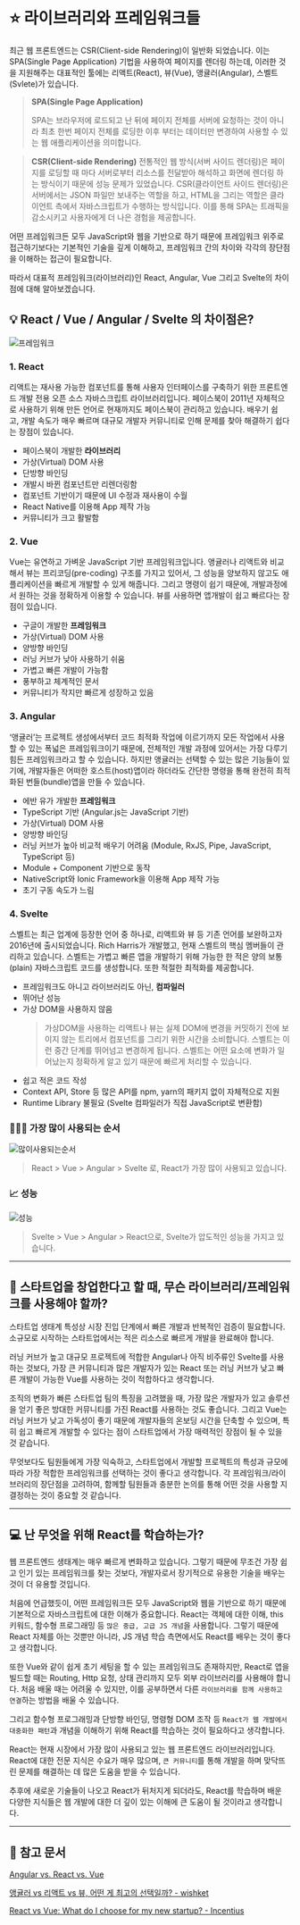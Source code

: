 # ⭐️ 라이브러리와 프레임워크들

최근 웹 프론트엔드는 CSR(Client-side Rendering)이 일반화 되었습니다. 이는 SPA(Single Page Application) 기법을 사용하여 페이지를 렌더링 하는데, 이러한 것을 지원해주는 대표적인 툴에는 리액트(React), 뷰(Vue), 앵귤러(Angular), 스벨트(Svlete)가 있습니다.

> **SPA(Single Page Application)**
>
> SPA는 브라우저에 로드되고 난 뒤에 페이지 전체를 서버에 요청하는 것이 아니라 최초 한번 페이지 전체를 로딩한 이후 부터는 데이터만 변경하여 사용할 수 있는 웹 애플리케이션을 의미합니다.

> **CSR(Client-side Rendering)**
> 전통적인 웹 방식(서버 사이드 렌더링)은 페이지를 로딩할 때 마다 서버로부터 리소스를 전달받아 해석하고 화면에 렌더링 하는 방식이기 때문에 성능 문제가 있었습니다.
> CSR(클라이언트 사이드 렌더링)은 서버에서는 JSON 파일만 보내주는 역할을 하고, HTML을 그리는 역할은 클라이언트 측에서 자바스크립트가 수행하는 방식입니다.
> 이를 통해 SPA는 트래픽을 감소시키고 사용자에게 더 나은 경험을 제공합니다.

어떤 프레임워크든 모두 JavaScript와 웹을 기반으로 하기 때문에 프레임워크 위주로 접근하기보다는 기본적인 기술을 깊게 이해하고, 프레임워크 간의 차이와 각각의 장단점을 이해하는 접근이 필요합니다.

따라서 대표적 프레임워크(라이브러리)인 React, Angular, Vue 그리고 Svelte의 차이점에 대해 알아보겠습니다.

## 💡 **React / Vue / Angular / Svelte 의 차이점은?**

![프레임워크](https://user-images.githubusercontent.com/73213437/199579625-0fc395a6-0a2a-47f9-8b30-648ae1b995a1.png)

### 1. React

리액트는 재사용 가능한 컴포넌트를 통해 사용자 인터페이스를 구축하기 위한 프론트엔드 개발 전용 오픈 소스 자바스크립트 라이브러리입니다. 페이스북이 2011년 자체적으로 사용하기 위해 만든 언어로 현재까지도 페이스북이 관리하고 있습니다. 배우기 쉽고, 개발 속도가 매우 빠르며 대규모 개발자 커뮤니티로 인해 문제를 찾아 해결하기 쉽다는 장점이 있습니다.

-   페이스북이 개발한 **라이브러리**
-   가상(Virtual) DOM 사용
-   단방향 바인딩
-   개발시 바뀐 컴포넌트만 리렌더링함
-   컴포넌트 기반이기 때문에 UI 수정과 재사용이 수월
-   React Native를 이용해 App 제작 가능
-   커뮤니티가 크고 활발함

### 2. Vue

Vue는 유연하고 가벼운 JavaScript 기반 프레임워크입니다. 앵귤러나 리액트와 비교해서 뷰는 프리코딩(pre-coding) 구조를 가지고 있어서, 그 성능을 양보하지 않고도 애플리케이션을 빠르게 개발할 수 있게 해줍니다. 그리고 명령이 쉽기 때문에, 개발과정에서 원하는 것을 정확하게 이용할 수 있습니다. 뷰를 사용하면 앱개발이 쉽고 빠르다는 장점이 있습니다.

-   구글이 개발한 **프레임워크**
-   가상(Virtual) DOM 사용
-   양방향 바인딩
-   러닝 커브가 낮아 사용하기 쉬움
-   가볍고 빠른 개발이 가능함
-   풍부하고 체계적인 문서
-   커뮤니티가 작지만 빠르게 성장하고 있음

### 3. Angular

‘앵귤러’는 프로젝트 생성에서부터 코드 최적화 작업에 이르기까지 모든 작업에서 사용할 수 있는 폭넓은 프레임워크이기 때문에, 전체적인 개발 과정에 있어서는 가장 다루기 힘든 프레임워크라고 할 수 있습니다. 하지만 앵귤러는 선택할 수 있는 많은 기능들이 있기에, 개발자들은 어떠한 호스트(host)앱이라 하더라도 간단한 명령을 통해 완전히 최적화된 번들(bundle)앱을 만들 수 있습니다.

-   에반 유가 개발한 **프레임워크**
-   TypeScript 기반 (Angular.js는 JavaScript 기반)
-   가상(Virtual) DOM 사용
-   양방향 바인딩
-   러닝 커브가 높아 비교적 배우기 어려움 (Module, RxJS, Pipe, JavaScript, TypeScript 등)
-   Module + Component 기반으로 동작
-   NativeScript와 Ionic Framework을 이용해 App 제작 가능
-   초기 구동 속도가 느림

### 4. **Svelte**

스벨트는 최근 업계에 등장한 언어 중 하나로, 리액트와 뷰 등 기존 언어를 보완하고자 2016년에 출시되었습니다. Rich Harris가 개발했고, 현재 스벨트의 핵심 멤버들이 관리하고 있습니다. 스벨트는 가볍고 빠른 앱을 개발하기 위해 가능한 한 적은 양의 보통(plain) 자바스크립트 코드를 생성합니다. 또한 적절한 최적화를 제공합니다.

-   프레임워크도 아니고 라이브러리도 아닌, **컴파일러**
-   뛰어난 성능
-   가상 DOM을 사용하지 않음
    > 가상DOM을 사용하는 리액트나 뷰는 실제 DOM에 변경을 커밋하기 전에 보이지 않는 트리에서 컴포넌트를 그리기 위한 시간을 소비합니다. 스벨트는 이런 중간 단계를 뛰어넘고 변경하게 됩니다. 스벨트는 어떤 요소에 변화가 일어났는지 정확하게 알고 있기 때문에 빠르게 처리할 수 있습니다.
-   쉽고 적은 코드 작성
-   Context API, Store 등 많은 API를 npm, yarn의 패키지 없이 자체적으로 지원
-   Runtime Library 불필요 (Svelte 컴파일러가 직접 JavaScript로 변환함)

### 👨🏻‍💻 가장 많이 사용되는 순서

![많이사용되는순서](https://user-images.githubusercontent.com/73213437/199579614-1a41a202-bf3c-4b6e-af7f-858e78b58647.png)

> React > Vue > Angular > Svelte 로, React가 가장 많이 사용되고 있습니다.

### 📈 성능

![성능](https://user-images.githubusercontent.com/73213437/199579620-de469a5f-f9fb-481e-a6f0-04571c5e53f2.png)

> Svelte > Vue > Angular > React으로, Svelte가 압도적인 성능을 가지고 있습니다.

---

## 🧐 스타트업을 창업한다고 할 때, 무슨 라이브러리/프레임워크를 사용해야 할까?

스타트업 생태계 특성상 시장 진입 단계에서 빠른 개발과 반복적인 검증이 필요합니다. 소규모로 시작하는 스타트업에서는 적은 리소스로 빠르게 개발을 완료해야 합니다.

러닝 커브가 높고 대규모 프로젝트에 적합한 Angular나 아직 비주류인 Svelte를 사용하는 것보다, 가장 큰 커뮤니티과 많은 개발자가 있는 React 또는 러닝 커브가 낮고 빠른 개발이 가능한 Vue를 사용하는 것이 적합하다고 생각합니다.

조직의 변화가 빠른 스타트업 팀의 특징을 고려했을 때, 가장 많은 개발자가 있고 솔루션을 얻기 좋은 방대한 커뮤니티를 가진 React를 사용하는 것도 좋습니다. 그리고 Vue는 러닝 커브가 낮고 가독성이 좋기 때문에 개발자들의 온보딩 시간을 단축할 수 있으며, 특히 쉽고 빠르게 개발할 수 있다는 점이 스타트업에서 가장 매력적인 장점이 될 수 있을 것 같습니다.

무엇보다도 팀원들에게 가장 익숙하고, 스타트업에서 개발할 프로젝트의 특성과 규모에 따라 가장 적합한 프레임워크를 선택하는 것이 좋다고 생각합니다. 각 프레임워크/라이브러리의 장단점을 고려하여, 함께할 팀원들과 충분한 논의를 통해 어떤 것을 사용할 지 결정하는 것이 중요할 것 같습니다.

---

## 💻 난 무엇을 위해 React를 학습하는가?

웹 프론트엔드 생태계는 매우 빠르게 변화하고 있습니다. 그렇기 때문에 무조건 가장 쉽고 인기 있는 프레임워크를 찾는 것보다, 개발자로서 장기적으로 유용한 기술을 배우는 것이 더 유용할 것입니다.

처음에 언급했듯이, 어떤 프레임워크든 모두 JavaScript와 웹을 기반으로 하기 때문에 기본적으로 자바스크립트에 대한 이해가 중요합니다. React는 객체에 대한 이해, this 키워드, 함수형 프로그래밍 등 `많은 중급, 고급 JS 개념`을 사용합니다. 그렇기 때문에 React 자체를 아는 것뿐만 아니라, JS 개념 학습 측면에서도 React를 배우는 것이 좋다고 생각합니다.

또한 Vue와 같이 쉽게 초기 세팅을 할 수 있는 프레임워크도 존재하지만, React로 앱을 빌드할 때는 Routing, Http 요청, 상태 관리까지 모두 외부 라이브러리를 사용해야 합니다. 처음 배울 때는 어려울 수 있지만, 이를 공부하면서 다른 `라이브러리를 함께 사용하고 연결`하는 방법을 배울 수 있습니다.

그리고 함수형 프로그래밍과 단방향 바인딩, 명령형 DOM 조작 등 `React가 웹 개발에서 대중화한 패턴`과 개념을 이해하기 위해 React를 학습하는 것이 필요하다고 생각합니다.

React는 현재 시장에서 가장 많이 사용되고 있는 웹 프론트엔드 라이브러리입니다. React에 대한 전문 지식은 수요가 매우 많으며, `큰 커뮤니티`를 통해 개발을 하며 맞닥뜨린 문제를 해결하는 데 많은 도움을 받을 수 있습니다.

추후에 새로운 기술들이 나오고 React가 뒤처지게 되더라도, React를 학습하며 배운 다양한 지식들은 웹 개발에 대한 더 깊이 있는 이해에 큰 도움이 될 것이라고 생각합니다.

---

## 📝 참고 문서

[Angular vs. React vs. Vue](https://moo-choi.tistory.com/7)

[앵귤러 vs 리액트 vs 뷰, 어떤 게 최고의 선택일까? - wishket](https://blog.wishket.com/%EC%95%B5%EA%B7%A4%EB%9F%AC-vs-%EB%A6%AC%EC%95%A1%ED%8A%B8-vs-%EB%B7%B0-%EC%96%B4%EB%96%A4-%EA%B2%8C-%EC%B5%9C%EA%B3%A0%EC%9D%98-%EC%84%A0%ED%83%9D%EC%9D%BC%EA%B9%8C/)

[React vs Vue: What do I choose for my new startup? - Incentius](https://incentius.com/blog-posts/react-vs-vue-choose-for-startup/)
